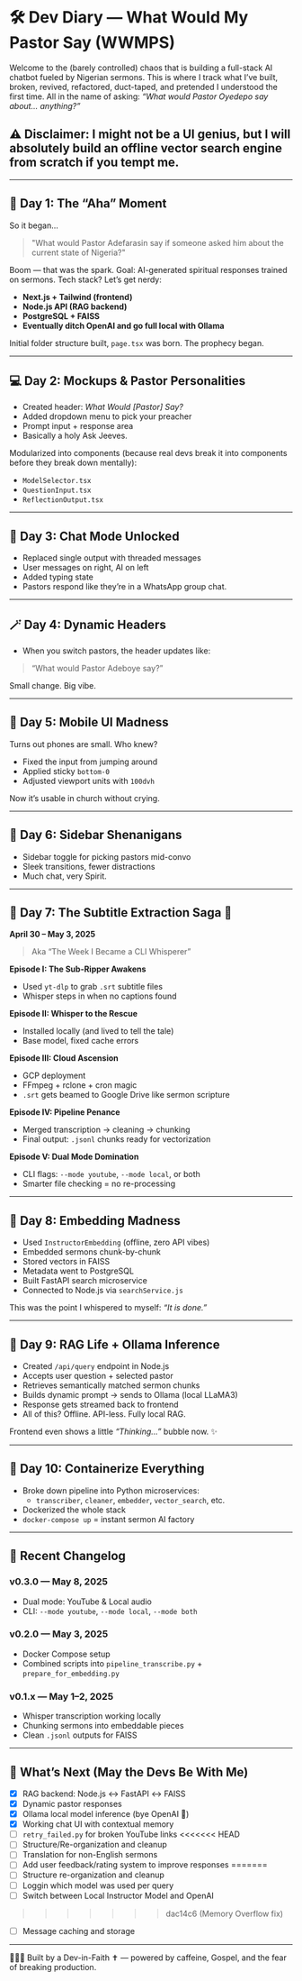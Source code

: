 # 🛠️ Dev Diary — What Would My Pastor Say (WWMPS)

Welcome to the (barely controlled) chaos that is building a full-stack AI chatbot fueled by Nigerian sermons. This is where I track what I’ve built, broken, revived, refactored, duct-taped, and pretended I understood the first time. All in the name of asking: *“What would Pastor Oyedepo say about... anything?”*

## ⚠️ Disclaimer: I might not be a UI genius, but I will absolutely build an offline vector search engine from scratch if you tempt me.

---

## 📅 Day 1: The “Aha” Moment
So it began...
> "What would Pastor Adefarasin say if someone asked him about the current state of Nigeria?"

Boom — that was the spark. Goal: AI-generated spiritual responses trained on sermons. Tech stack? Let’s get nerdy:
- **Next.js + Tailwind (frontend)**
- **Node.js API (RAG backend)**
- **PostgreSQL + FAISS**
- **Eventually ditch OpenAI and go full local with Ollama**

Initial folder structure built, `page.tsx` was born. The prophecy began.

---

## 💻 Day 2: Mockups & Pastor Personalities
- Created header: *What Would [Pastor] Say?*
- Added dropdown menu to pick your preacher
- Prompt input + response area
- Basically a holy Ask Jeeves.

Modularized into components (because real devs break it into components before they break down mentally):
- `ModelSelector.tsx`
- `QuestionInput.tsx`
- `ReflectionOutput.tsx`

---

## 💬 Day 3: Chat Mode Unlocked
- Replaced single output with threaded messages
- User messages on right, AI on left
- Added typing state
- Pastors respond like they’re in a WhatsApp group chat.

---

## 🪄 Day 4: Dynamic Headers
- When you switch pastors, the header updates like:
> “What would Pastor Adeboye say?”

Small change. Big vibe.

---

## 📱 Day 5: Mobile UI Madness
Turns out phones are small. Who knew?
- Fixed the input from jumping around
- Applied sticky `bottom-0`
- Adjusted viewport units with `100dvh`

Now it’s usable in church without crying.

---

## 🧩 Day 6: Sidebar Shenanigans
- Sidebar toggle for picking pastors mid-convo
- Sleek transitions, fewer distractions
- Much chat, very Spirit.

---

## 🎥 Day 7: The Subtitle Extraction Saga 🍿
**April 30 – May 3, 2025**

> Aka “The Week I Became a CLI Whisperer”

**Episode I: The Sub-Ripper Awakens**
- Used `yt-dlp` to grab `.srt` subtitle files
- Whisper steps in when no captions found

**Episode II: Whisper to the Rescue**
- Installed locally (and lived to tell the tale)
- Base model, fixed cache errors

**Episode III: Cloud Ascension**
- GCP deployment
- FFmpeg + rclone + cron magic
- `.srt` gets beamed to Google Drive like sermon scripture

**Episode IV: Pipeline Penance**
- Merged transcription → cleaning → chunking
- Final output: `.jsonl` chunks ready for vectorization

**Episode V: Dual Mode Domination**
- CLI flags: `--mode youtube`, `--mode local`, or both
- Smarter file checking = no re-processing

---

## 🧠 Day 8: Embedding Madness
- Used `InstructorEmbedding` (offline, zero API vibes)
- Embedded sermons chunk-by-chunk
- Stored vectors in FAISS
- Metadata went to PostgreSQL
- Built FastAPI search microservice
- Connected to Node.js via `searchService.js`

This was the point I whispered to myself: *“It is done.”*

---

## 🤖 Day 9: RAG Life + Ollama Inference
- Created `/api/query` endpoint in Node.js
- Accepts user question + selected pastor
- Retrieves semantically matched sermon chunks
- Builds dynamic prompt → sends to Ollama (local LLaMA3)
- Response gets streamed back to frontend
- All of this? Offline. API-less. Fully local RAG.

Frontend even shows a little *“Thinking...”* bubble now. ✨

---

## 🐳 Day 10: Containerize Everything
- Broke down pipeline into Python microservices:
  - `transcriber`, `cleaner`, `embedder`, `vector_search`, etc.
- Dockerized the whole stack
- `docker-compose up` = instant sermon AI factory

---

## 📜 Recent Changelog

### v0.3.0 — May 8, 2025
- Dual mode: YouTube & Local audio
- CLI: `--mode youtube`, `--mode local`, `--mode both`

### v0.2.0 — May 3, 2025
- Docker Compose setup
- Combined scripts into `pipeline_transcribe.py` + `prepare_for_embedding.py`

### v0.1.x — May 1–2, 2025
- Whisper transcription working locally
- Chunking sermons into embeddable pieces
- Clean `.jsonl` outputs for FAISS

---

## 🧼 What’s Next (May the Devs Be With Me)
- [x] RAG backend: Node.js ↔️ FastAPI ↔️ FAISS
- [x] Dynamic pastor responses
- [x] Ollama local model inference (bye OpenAI 👋)
- [x] Working chat UI with contextual memory
- [ ] `retry_failed.py` for broken YouTube links
<<<<<<< HEAD
- [ ] Structure/Re-organization and cleanup
- [ ] Translation for non-English sermons
- [ ] Add user feedback/rating system to improve responses
=======
- [ ] Structure re-organization and cleanup
- [ ] Loggin which model was used per query
- [ ] Switch between Local Instructor Model and OpenAI 
>>>>>>> dac14c6 (Memory Overflow fix)
- [ ] Message caching and storage

---

👨🏽‍💻 Built by a Dev-in-Faith ✝️ — powered by caffeine, Gospel, and the fear of breaking production.
